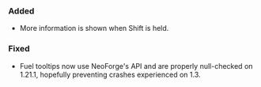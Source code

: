 ### Added
- More information is shown when Shift is held.

### Fixed
- Fuel tooltips now use NeoForge's API and are properly null-checked on 1.21.1, hopefully preventing crashes experienced on 1.3.